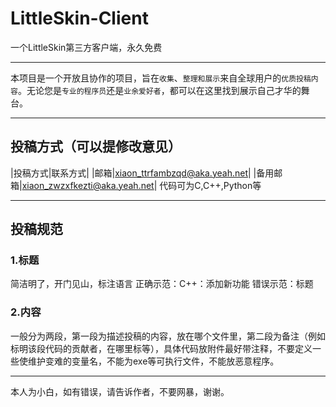 # LittleSkin-Client
一个LittleSkin第三方客户端，永久免费
****
本项目是一个开放且协作的项目，旨在`收集`、`整理和展示`来自全球用户的`优质投稿内容`。无论您是`专业的程序员`还是`业余爱好者`，都可以在这里找到展示自己才华的舞台。
****
## 投稿方式（可以提修改意见）
|投稿方式|联系方式|
|邮箱|xiaon_ttrfambzqd@aka.yeah.net|
|备用邮箱|xiaon_zwzxfkezti@aka.yeah.net|
代码可为C,C++,Python等
****
## 投稿规范
### 1.标题
简洁明了，开门见山，标注语言
正确示范：C++：添加新功能
错误示范：标题

### 2.内容
一般分为两段，第一段为描述投稿的内容，放在哪个文件里，第二段为备注（例如标明该段代码的贡献者，在哪里标等），具体代码放附件最好带注释，不要定义一些使维护变难的变量名，不能为exe等可执行文件，不能放恶意程序。
****
本人为小白，如有错误，请告诉作者，不要网暴，谢谢。

